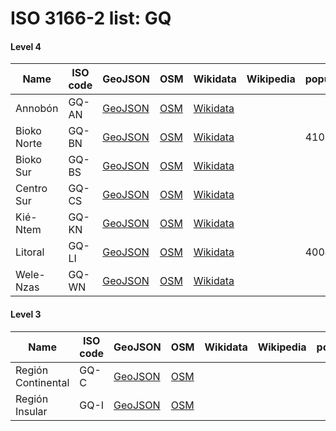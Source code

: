 # ISO 3166-2 list: GQ


#### Level 4
Name | ISO code | GeoJSON | OSM | Wikidata | Wikipedia | population 
--- | --- | --- | --- | --- | --- | --- 
Annobón | GQ-AN | [GeoJSON](../../export/geojson/q7/iso2/GQ/GQ-AN.geojson) | [OSM](https://www.openstreetmap.org/relation/2793215) | [Wikidata](https://www.wikidata.org/wiki/Q3736616) |  | 
Bioko Norte | GQ-BN | [GeoJSON](../../export/geojson/q7/iso2/GQ/GQ-BN.geojson) | [OSM](https://www.openstreetmap.org/relation/2793216) | [Wikidata](https://www.wikidata.org/wiki/Q845834) |  | 410541
Bioko Sur | GQ-BS | [GeoJSON](../../export/geojson/q7/iso2/GQ/GQ-BS.geojson) | [OSM](https://www.openstreetmap.org/relation/2793217) | [Wikidata](https://www.wikidata.org/wiki/Q845817) |  | 
Centro Sur | GQ-CS | [GeoJSON](../../export/geojson/q7/iso2/GQ/GQ-CS.geojson) | [OSM](https://www.openstreetmap.org/relation/3728411) | [Wikidata](https://www.wikidata.org/wiki/Q845823) |  | 
Kié-Ntem | GQ-KN | [GeoJSON](../../export/geojson/q7/iso2/GQ/GQ-KN.geojson) | [OSM](https://www.openstreetmap.org/relation/3728410) | [Wikidata](https://www.wikidata.org/wiki/Q853393) |  | 
Litoral | GQ-LI | [GeoJSON](../../export/geojson/q7/iso2/GQ/GQ-LI.geojson) | [OSM](https://www.openstreetmap.org/relation/3728364) | [Wikidata](https://www.wikidata.org/wiki/Q203873) |  | 400415
Wele-Nzas | GQ-WN | [GeoJSON](../../export/geojson/q7/iso2/GQ/GQ-WN.geojson) | [OSM](https://www.openstreetmap.org/relation/3728448) | [Wikidata](https://www.wikidata.org/wiki/Q853400) |  | 


#### Level 3
Name | ISO code | GeoJSON | OSM | Wikidata | Wikipedia | population 
--- | --- | --- | --- | --- | --- | --- 
Región Continental | GQ-C | [GeoJSON](../../export/geojson/q7/iso2/GQ/GQ-C.geojson) | [OSM](https://www.openstreetmap.org/relation/2793044) |  |  | 
Región Insular | GQ-I | [GeoJSON](../../export/geojson/q7/iso2/GQ/GQ-I.geojson) | [OSM](https://www.openstreetmap.org/relation/2793045) |  |  | 
